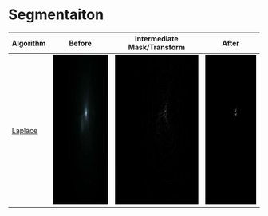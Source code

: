 # Segmentaiton

| Algorithm | Before | Intermediate Mask/Transform | After |
|---------------|--------|-------|-------|
| [Laplace](https://github.com/TheNova22/Digital-Image-Processing/tree/main/Segmentation/pointDetection.ipynb) | <img src="https://github.com/TheNova22/Digital-Image-Processing/blob/main/Segmentation/images/star.jpeg" width="400" height="300"> | <img src="https://github.com/TheNova22/Digital-Image-Processing/blob/main/Segmentation/images/p1.jpeg" width="400" height="300"> | <img src="https://github.com/TheNova22/Digital-Image-Processing/blob/main/Segmentation/images/p2.jpeg" width="400" height="300"> |